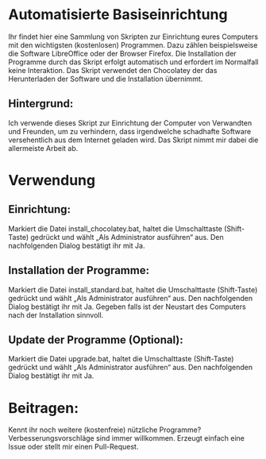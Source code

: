 # Automatisierte Basiseinrichtung 
Ihr findet hier eine Sammlung von Skripten zur Einrichtung eures Computers mit den wichtigsten (kostenlosen) Programmen. Dazu zählen beispielsweise die Software LibreOffice oder der Browser Firefox. Die Installation der Programme durch das Skript erfolgt automatisch und erfordert im Normalfall keine Interaktion. Das Skript verwendet den Chocolatey der das Herunterladen der Software und die Installation übernimmt.

## Hintergrund:
Ich verwende dieses Skript zur Einrichtung der Computer von Verwandten und Freunden, um zu verhindern, dass irgendwelche schadhafte Software versehentlich aus dem Internet geladen wird. Das Skript nimmt mir dabei die allermeiste Arbeit ab.

# Verwendung 
## Einrichtung:
Markiert die Datei install_chocolatey.bat, haltet die Umschalttaste (Shift-Taste) gedrückt und wählt „Als Administrator ausführen“ aus. Den nachfolgenden Dialog bestätigt ihr mit Ja.
## Installation der Programme:
Markiert die Datei install_standard.bat, haltet die Umschalttaste (Shift-Taste) gedrückt und wählt „Als Administrator ausführen“ aus. Den nachfolgenden Dialog bestätigt ihr mit Ja. Gegeben falls ist der Neustart des Computers nach der Installation sinnvoll.
## Update der Programme (Optional):
Markiert die Datei upgrade.bat, haltet die Umschalttaste (Shift-Taste) gedrückt und wählt „Als Administrator ausführen“ aus. Den nachfolgenden Dialog bestätigt ihr mit Ja.

# Beitragen:
Kennt ihr noch weitere (kostenfreie) nützliche Programme? Verbesserungsvorschläge sind immer willkommen. Erzeugt einfach eine Issue oder stellt mir einen Pull-Request.
